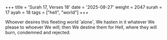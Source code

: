 +++
title = 'Surah 17, Verses 18'
date = '2025-08-27'
weight = 2047
surah = 17
ayah = 18
tags = ["hell", "world"]
+++

Whoever desires this fleeting world ˹alone˺, We hasten in it whatever We please to whoever We will; then We destine them for Hell, where they will burn, condemned and rejected.